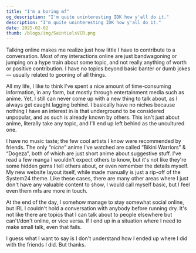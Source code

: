```yaml
---
title: "I'm a boring mf"
og_description: "I'm quite uninteresting IDK how y'all do it."
description: "I'm quite uninteresting IDK how y'all do it."
date: 2025-02-02
thumb: /blogs/img/SaintLelsVCR.png
---
```


Talking online makes me realize just how little I have to contribute to a conversation. Most of my interactions online are just bandwagoning or jumping on a hype train about some topic, and not really anything of worth or positive contribution. I have no topics beyond basic banter or dumb jokes — usually related to gooning of all things.

All my life, I like to think I've spent a nice amount of time-consuming information, in any form, but mostly through entertainment media such as anime. Yet, I still can never come up with a new thing to talk about, as I always get caught lagging behind. I basically have no niches because nothing I have an interest in is that underground to be considered unpopular, and as such is already known by others. This isn't just about anime, literally take any topic, and I'll end up left behind as the uncultured one.

I have no music taste; the few cool artists I know were recommended by friends. The only “_niche_” anime I've watched are called “Bikini Warriors” & “Dogeza”, both of which are just short anime about suggestive stuff. I've read a few manga I wouldn't expect others to know, but it's not like they're some hidden gems I tell others about, or even remember the details myself. My new website layout itself, while made manually is just a rip-off of the System24 theme. Like these cases, there are many other areas where I just don't have any valuable content to show, I would call myself basic, but I feel even them mfs are more in touch.

At the end of the day, I somehow manage to stay somewhat social online, but IRL I couldn't hold a conversation with anybody before running dry. It's not like there are topics that I can talk about to people elsewhere but can't/don't online, or vice versa. If I end up in a situation where I need to make small talk, even that fails.

I guess what I want to say is I don't understand how I ended up where I did with the friends I did. But thanks.

